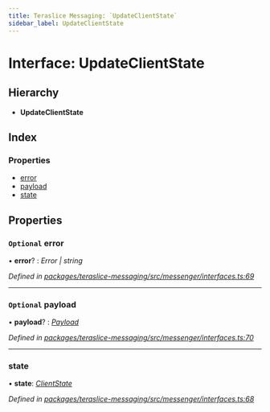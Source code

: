 ```yaml
---
title: Teraslice Messaging: `UpdateClientState`
sidebar_label: UpdateClientState
---
```


# Interface: UpdateClientState

## Hierarchy

* **UpdateClientState**

## Index

### Properties

* [error](updateclientstate.md#optional-error)
* [payload](updateclientstate.md#optional-payload)
* [state](updateclientstate.md#state)

## Properties

### `Optional` error

• **error**? : *Error | string*

*Defined in [packages/teraslice-messaging/src/messenger/interfaces.ts:69](https://github.com/terascope/teraslice/blob/f95bb5556/packages/teraslice-messaging/src/messenger/interfaces.ts#L69)*

___

### `Optional` payload

• **payload**? : *[Payload](payload.md)*

*Defined in [packages/teraslice-messaging/src/messenger/interfaces.ts:70](https://github.com/terascope/teraslice/blob/f95bb5556/packages/teraslice-messaging/src/messenger/interfaces.ts#L70)*

___

###  state

• **state**: *[ClientState](../enums/clientstate.md)*

*Defined in [packages/teraslice-messaging/src/messenger/interfaces.ts:68](https://github.com/terascope/teraslice/blob/f95bb5556/packages/teraslice-messaging/src/messenger/interfaces.ts#L68)*
